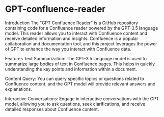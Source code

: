 # GPT-confluence-reader

Introduction
The "GPT Confluence Reader" is a GitHub repository containing code for a Confluence reader powered by the GPT-3.5 language model. This reader allows you to interact with Confluence content and receive detailed information and insights. Confluence is a popular collaboration and documentation tool, and this project leverages the power of GPT to enhance the way you interact with Confluence data.

Features
Text Summarization: The GPT-3.5 language model is used to summarize large bodies of text in Confluence pages. This helps in quickly understanding the key points and information within a document.

Content Query: You can query specific topics or questions related to Confluence content, and the GPT model will provide relevant answers and explanations.

Interactive Conversations: Engage in interactive conversations with the GPT model, allowing you to ask questions, seek clarifications, and receive detailed responses about Confluence content.
